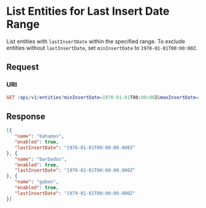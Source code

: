 # List Entities for Last Insert Date Range

List entities with `lastInsertDate` within the specified range. To exclude entities without `lastInsertDate`, set `minInsertDate` to `1970-01-01T00:00:00Z`.

## Request

### URI

```elm
GET /api/v1/entities?minInsertDate=1970-01-01T00:00:00Z&maxInsertDate=1980-01-01T00:00:00Z&limit=3
```

## Response

```json
[{
   "name": "bahamas",
   "enabled": true,
   "lastInsertDate": "1976-01-01T00:00:00.000Z"
}, {
   "name": "barbados",
   "enabled": true,
   "lastInsertDate": "1976-01-01T00:00:00.000Z"
}, {
   "name": "gabon",
   "enabled": true,
   "lastInsertDate": "1979-01-01T00:00:00.000Z"
}]
```
